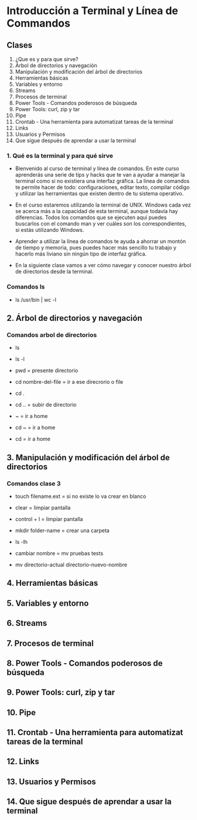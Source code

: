# Introducción a Terminal y Línea de Commandos

## Clases

1. ¿Que es y para que sirve?
2. Árbol de directorios y navegación
3. Manipulación y modificación del árbol de directorios
4. Herramientas básicas
5. Variables y entorno
6. Streams
7. Procesos de terminal
8. Power Tools - Comandos poderosos de búsqueda
9. Power Tools: curl, zip y tar
10. Pipe
11. Crontab - Una herramienta para automatizat tareas de la terminal
12. Links
13. Usuarios y Permisos
14. Que sigue después de aprendar a usar la terminal

### 1. Qué es la terminal y para qué sirve

- Bienvenido al curso de terminal y línea de comandos. En este curso aprenderás una serie de tips y hacks que te van a ayudar a manejar la terminal como si no existiera una interfaz gráfica. La línea de comandos te permite hacer de todo: configuraciones, editar texto, compilar código y utilizar las herramientas que existen dentro de tu sistema operativo.

- En el curso estaremos utilizando la terminal de UNIX. Windows cada vez se acerca más a la capacidad de esta terminal, aunque todavía hay diferencias. Todos los comandos que se ejecuten aquí puedes buscarlos con el comando man y ver cuáles son los correspondientes, si estás utilizando Windows.

- Aprender a utilizar la línea de comandos te ayuda a ahorrar un montón de tiempo y memoria, pues puedes hacer más sencillo tu trabajo y hacerlo más liviano sin ningún tipo de interfaz gráfica.

- En la siguiente clase vamos a ver cómo navegar y conocer nuestro árbol de directorios desde la terminal.

### Comandos ls

- ls /usr/bin | wc -l

## 2. Árbol de directorios y navegación

### Comandos arbol de directorios

- ls

- ls -l

- pwd = presente directorio

- cd nombre-del-file = ir a ese direcrorio o file

- cd .

- cd .. = subir de directorio

- ~ = ir a home

- cd ~ = ir a home

- cd = ir a home

## 3. Manipulación y modificación del árbol de directorios

### Comandos clase 3

- touch filename.ext = si no existe lo va crear en blanco

- clear = limpiar pantalla

- control + l = limpiar pantalla

- mkdir folder-name = crear una carpeta

- ls -lh

- cambiar nombre = mv pruebas tests

- mv directorio-actual directorio-nuevo-nombre

## 4. Herramientas básicas

## 5. Variables y entorno

## 6. Streams

## 7. Procesos de terminal

## 8. Power Tools - Comandos poderosos de búsqueda

## 9. Power Tools: curl, zip y tar

## 10. Pipe

## 11. Crontab - Una herramienta para automatizat tareas de la terminal

## 12. Links

## 13. Usuarios y Permisos

## 14. Que sigue después de aprendar a usar la terminal
